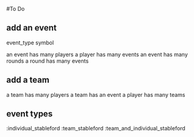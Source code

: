 #To Do

## add an event

event_type symbol

an event has many players
a player has many events
an event has many rounds
a round has many events

## add a team
a team has many players
a team has an event
a player has many teams








## event types
:individual_stableford
:team_stableford
:team_and_individual_stableford